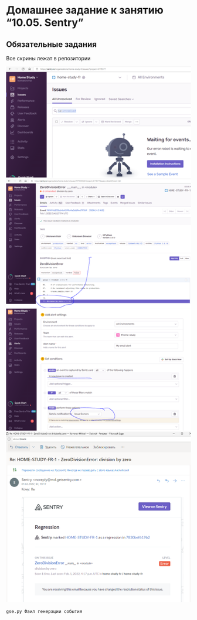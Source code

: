 # Домашнее задание к занятию “10.05. Sentry”


## Обязательные задания
Все скрины лежат в репозитории

![скриншот меню Projects](10_5_0.PNG)
![скриншот Stack trace](10_5_1.PNG)
![скриншот Alert Setting](10_5_2.PNG)
![скриншот тела сообщения](10_5_3.PNG)

```
gse.py Фаил генерации события
```
